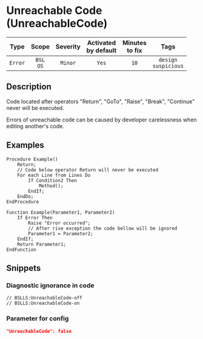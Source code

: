 # Unreachable Code (UnreachableCode)

|  Type   |        Scope        | Severity | Activated<br>by default | Minutes<br>to fix |              Tags              |
|:-------:|:-------------------:|:--------:|:-----------------------------:|:-----------------------:|:------------------------------:|
| `Error` | `BSL`<br>`OS` | `Minor`  |             `Yes`             |          `10`           | `design`<br>`suspicious` |

<!-- Блоки выше заполняются автоматически, не трогать -->
## Description

Code located after operators "Return", "GoTo", "Raise", "Break", "Continue" never will be executed.

Errors of unreachable code can be caused by developer carelessness when editing another's code.

## Examples

```bsl
Procedure Example()
    Return;
    // Code below operator Return will never be executed
    For each Line from Lines Do
        If Condition2 Then
            Method();
        EndIf;
    EndDo;
EndProcedure
```

```bsl
Function Example(Parameter1, Parameter2)
    If Error Then
        Raise "Error occurred";
        // After rise exception the code bellow will be ignored
        Parameter1 = Parameter2;
    EndIf; 
    Return Parameter1;
EndFunction
```

## Snippets

<!-- Блоки ниже заполняются автоматически, не трогать -->
### Diagnostic ignorance in code

```bsl
// BSLLS:UnreachableCode-off
// BSLLS:UnreachableCode-on
```

### Parameter for config

```json
"UnreachableCode": false
```
